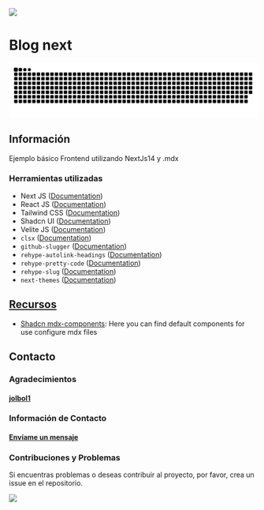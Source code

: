 <img src="https://user-images.githubusercontent.com/73097560/115834477-dbab4500-a447-11eb-908a-139a6edaec5c.gif">

# Blog next
<a href="https://github.com/SKRTEEEEEE">
<div align="center">
  <img  src="https://github.com/SKRTEEEEEE/SKRTEEEEEE/blob/main/resources/img/grid-snake.svg"
       alt="snake" />
</div>
</a>

## Información
Ejemplo básico Frontend utilizando NextJs14 y .mdx

### Herramientas utilizadas

- Next JS ([Documentation](https://nextjs.org/))
- React JS ([Documentation](https://react.dev/))
- Tailwind CSS ([Documentation](https://tailwindcss.com/docs/installation))
- Shadcn UI ([Documentation](https://ui.shadcn.com/))
- Velite JS ([Documentation](https://velite.js.org/guide/introduction))
- `clsx` ([Documentation](https://www.npmjs.com/package/clsx))
- `github-slugger` ([Documentation](https://www.npmjs.com/package/github-slugger/v/1.2.1))
- `rehype-autolink-headings` ([Documentation](https://www.npmjs.com/package/rehype-autolink-headings))
- `rehype-pretty-code` ([Documentation](https://www.npmjs.com/package/rehype-pretty-code))
- `rehype-slug` ([Documentation](https://www.npmjs.com/package/rehype-slug))
- `next-themes` ([Documentation](https://github.com/pacocoursey/next-themes))


## [Recursos](https://github.com/SKRTEEEEEE/markdowns)

- [Shadcn mdx-components](https://github.com/shadcn-ui/taxonomy/blob/main/components/mdx-components.tsx): Here you can find default components for use configure mdx files

## Contacto

### Agradecimientos

#### [jolbol1](https://github.com/jolbol1)

### Información de Contacto

#### [Envíame un mensaje](mailto:adanreh.m@gmail.com)

### Contribuciones y Problemas

Si encuentras problemas o deseas contribuir al proyecto, por favor, crea un issue en el repositorio.

<img src="https://user-images.githubusercontent.com/73097560/115834477-dbab4500-a447-11eb-908a-139a6edaec5c.gif">